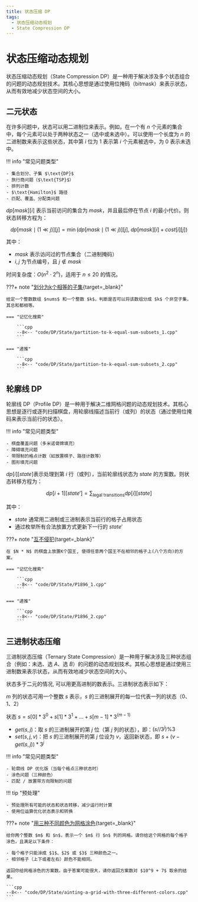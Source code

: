 ```yaml
---
title: 状态压缩 DP
tags:
  - 状态压缩动态规划
  - State Compression DP
---
```


# 状态压缩动态规划

状态压缩动态规划（$\text{State Compression DP}$）是一种用于解决涉及多个状态组合的问题的动态规划技术。其核心思想是通过使用位掩码（$\text{bitmask}$）来表示状态，从而有效地减少状态空间的大小。

## 二元状态

在许多问题中，状态可以用二进制位来表示。例如，在一个有 $n$ 个元素的集合中，每个元素可以处于两种状态之一（选中或未选中）。可以使用一个长度为 $n$ 的二进制数来表示这些状态，其中第 $i$ 位为 $1$ 表示第 $i$ 个元素被选中，为 $0$ 表示未选中。

!!! info "常见问题类型"

    - 集合划分、子集 $\text{DP}$
    - 旅行商问题（$\text{TSP}$）
    - 排列计数 
    - $\text{Hamilton}$ 路径
    - 匹配、覆盖、分配类问题

$dp[mask][i]$ 表示当前访问的集合为 $mask$，并且最后停在节点 $i$ 的最小代价。则状态转移方程为：

$$
dp[mask \mid (1 \ll j)][j]
= \min \big( dp[mask \mid (1 \ll j)][j],\ dp[mask][i] + cost[i][j] \big)
$$

其中：

- $mask$ 表示访问过的节点集合（二进制掩码）
- $i, j$ 为节点编号，且 $j \notin mask$

时间复杂度：$O(n^2 \cdot 2^n)$，适用于 $n \leq 20$ 的情况。

???+ note "[划分为k个相等的子集](https://leetcode.cn/problems/partition-to-k-equal-sum-subsets/description/){target=_blank}"

    给定一个整数数组 $nums$ 和一个整数 $k$，判断是否可以将该数组分成 $k$ 个非空子集，其总和都相等。

    === "记忆化搜索"

        ```cpp
        --8<-- "code/DP/State/partition-to-k-equal-sum-subsets_1.cpp"
        ```

    === "递推"

        ```cpp
        --8<-- "code/DP/State/partition-to-k-equal-sum-subsets_2.cpp"
        ```

## 轮廓线 DP

轮廓线 $\text{DP}$（$\text{Profile DP}$）是一种用于解决二维网格问题的动态规划技术。其核心思想是逐行或逐列扫描棋盘，用轮廓线描述当前行（或列）的状态（通过使用位掩码来表示当前行的状态）。

!!! info "常见问题类型"

    - 棋盘覆盖问题（多米诺骨牌填充）
    - 障碍填充问题
    - 带限制的格点计数（如放置棋子、路径计数等）
    - 图形填充问题

$dp[i][state]$表示处理到第 $i$ 行（或列），当前轮廓线状态为 $state$ 的方案数。则状态转移方程为：

$$
dp[i+1][state'] = \sum_{\text{legal transitions}} dp[i][state]
$$

其中：

- $state$ 通常用二进制或三进制表示当前行的格子占用状态  
- 通过枚举所有合法放置方式更新下一行的 $state'$  

???+ note "[互不侵犯](https://www.luogu.com.cn/problem/P1896){target=_blank}"

    在 $N * N$ 的棋盘上放置K个国王, 使得任意两个国王不在相邻的格子上(八个方向)的方案。

    === "记忆化搜索"

        ```cpp
        --8<-- "code/DP/State/P1896_1.cpp"
        ```

    === "递推"

        ```cpp
        --8<-- "code/DP/State/P1896_2.cpp"
        ```

## 三进制状态压缩

三进制状态压缩（$\text{Ternary State Compression}$）是一种用于解决涉及三种状态组合（例如：未选、选 $A$、选 $B$）的问题的动态规划技术。其核心思想是通过使用三进制数来表示状态，从而有效地减少状态空间的大小。


状态多于二元的情况, 可以用更高进制的数表示。三进制状态表示如下：

$m$ 列的状态可用一个整数 $s$ 表示，$s$ 的三进制展开的每一位代表一列的状态（$0、1、2$）

状态 $s = s[0] * 3^0 + s[1] * 3^1 + \dots + s[m-1] * 3^{(m-1)}$

- $get(s, j)$：取 $s$ 的三进制展开的第 $j$ 位（第 $j$ 列的状态），即：$(s // 3^j) \% 3$
- $set(s, j, v)$：把 $s$ 的三进制展开的第 $j$ 位设为 $v$，返回新状态，即 $s + (v - get(s, j)) * 3^j$

!!! info "常见问题类型"

    - 轮廓线 DP 优化版（当每个格点三种状态时）
    - 涂色问题（三种颜色）
    - 匹配 / 放置带方向限制的问题


!!! tip "预处理"

    - 预处理所有可能的状态和状态转移，减少运行时计算
    - 使用位运算优化状态表示和转换

???+ note "[用三种不同颜色为网格涂色](https://leetcode.cn/problems/painting-a-grid-with-three-different-colors/description/){target=_blank}"

    给你两个整数 $m$ 和 $n$，表示一个 $m$ 行 $n$ 列的网格。请你给这个网格的每个格子涂色，且满足以下条件：

    - 每个格子只能涂成 $1$、$2$ 或 $3$ 三种颜色之一。
    - 相邻格子（上下或者左右）颜色不能相同。

    返回你给网格涂色的方案数。由于答案可能很大，请你返回方案数对 $10^9 + 7$ 取余的结果。

    ```cpp
    --8<-- "code/DP/State/ainting-a-grid-with-three-different-colors.cpp"
    ```